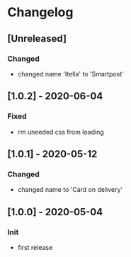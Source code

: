 # Changelog

## [Unreleased]
### Changed
- changed name 'Itella' to 'Smartpost'

## [1.0.2] - 2020-06-04
### Fixed
- rm uneeded css from loading

## [1.0.1] - 2020-05-12
### Changed
- changed name to 'Card on delivery'

## [1.0.0] - 2020-05-04
### Init
- first release
